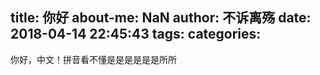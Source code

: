 title: 你好
about-me: NaN
author: 不诉离殇
date: 2018-04-14 22:45:43
tags:
categories:
---
你好，中文！拼音看不懂是是是是是是所所